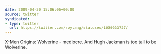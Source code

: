 ```yaml
---
date: 2009-04-30 15:06:06+00:00
source: twitter
syndicated:
- type: twitter
  url: https://twitter.com/roytang/statuses/1659633737/
---
```


X-Men Origins: Wolverine - mediocre. And Hugh Jackman is too tall to be Wolverine.